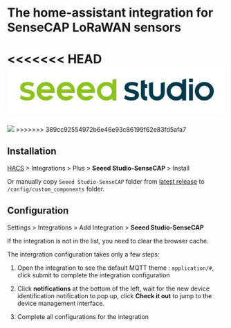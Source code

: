 # The home-assistant integration for SenseCAP LoRaWAN sensors
<<<<<<< HEAD
<img src=icon.png/>
=======
<img src=https://raw.githubusercontent.com/Seeed-Solution/home-assistant-SenseCAP/main/icon.png>
>>>>>>> 389cc92554972b6e46e93c86199f62e83fd5afa7

## Installation

[HACS](https://hacs.xyz/) > Integrations > Plus > **Seeed Studio-SenseCAP** > Install

Or manually copy `Seeed Studio-SenseCAP` folder from [latest release](https://github.com/Seeed-Solution/home-assistant-SenseCAP/releases/latest) to `/config/custom_components` folder.

## Configuration

Settings > Integrations > Add Integration > **Seeed Studio-SenseCAP**

If the integration is not in the list, you need to clear the browser cache.

The intergration configuration takes only a few steps:
1. Open the integration to see the default MQTT theme :  `application/#`, click submit to complete the integration configuration

2. Click **notifications** at the bottom of the left, wait for the new device identification notification to pop up, click **Check it out** to jump to the device management interface.

3. Complete all configurations for the integration
